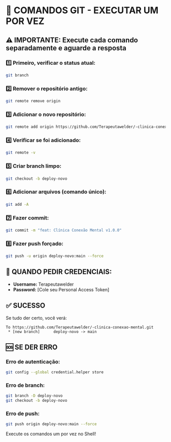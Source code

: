 # 🚀 COMANDOS GIT - EXECUTAR UM POR VEZ

## ⚠️ IMPORTANTE: Execute cada comando separadamente e aguarde a resposta

### 1️⃣ Primeiro, verificar o status atual:
```bash
git branch
```

### 2️⃣ Remover o repositório antigo:
```bash
git remote remove origin
```

### 3️⃣ Adicionar o novo repositório:
```bash
git remote add origin https://github.com/Terapeutawelder/-clinica-conexao-mental.git
```

### 4️⃣ Verificar se foi adicionado:
```bash
git remote -v
```

### 5️⃣ Criar branch limpo:
```bash
git checkout -b deploy-novo
```

### 6️⃣ Adicionar arquivos (comando único):
```bash
git add -A
```

### 7️⃣ Fazer commit:
```bash
git commit -m "feat: Clínica Conexão Mental v1.0.0"
```

### 8️⃣ Fazer push forçado:
```bash
git push -u origin deploy-novo:main --force
```

## 🔑 QUANDO PEDIR CREDENCIAIS:
- **Username:** Terapeutawelder
- **Password:** [Cole seu Personal Access Token]

## ✅ SUCESSO
Se tudo der certo, você verá:
```
To https://github.com/Terapeutawelder/-clinica-conexao-mental.git
 * [new branch]      deploy-novo -> main
```

## 🆘 SE DER ERRO

### Erro de autenticação:
```bash
git config --global credential.helper store
```

### Erro de branch:
```bash
git branch -D deploy-novo
git checkout -b deploy-novo
```

### Erro de push:
```bash
git push origin deploy-novo:main --force
```

Execute os comandos um por vez no Shell!